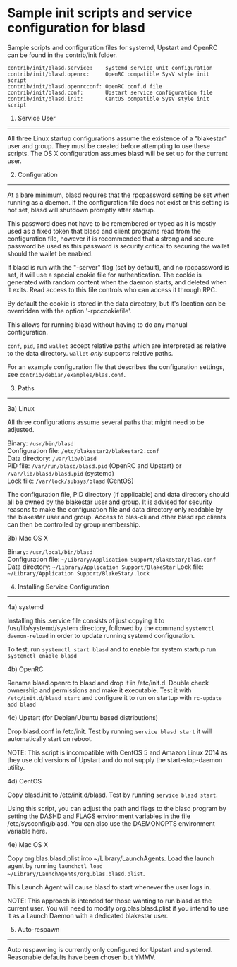 Sample init scripts and service configuration for blasd
==========================================================

Sample scripts and configuration files for systemd, Upstart and OpenRC
can be found in the contrib/init folder.

    contrib/init/blasd.service:    systemd service unit configuration
    contrib/init/blasd.openrc:     OpenRC compatible SysV style init script
    contrib/init/blasd.openrcconf: OpenRC conf.d file
    contrib/init/blasd.conf:       Upstart service configuration file
    contrib/init/blasd.init:       CentOS compatible SysV style init script

1. Service User
---------------------------------

All three Linux startup configurations assume the existence of a "blakestar" user
and group.  They must be created before attempting to use these scripts.
The OS X configuration assumes blasd will be set up for the current user.

2. Configuration
---------------------------------

At a bare minimum, blasd requires that the rpcpassword setting be set
when running as a daemon.  If the configuration file does not exist or this
setting is not set, blasd will shutdown promptly after startup.

This password does not have to be remembered or typed as it is mostly used
as a fixed token that blasd and client programs read from the configuration
file, however it is recommended that a strong and secure password be used
as this password is security critical to securing the wallet should the
wallet be enabled.

If blasd is run with the "-server" flag (set by default), and no rpcpassword is set,
it will use a special cookie file for authentication. The cookie is generated with random
content when the daemon starts, and deleted when it exits. Read access to this file
controls who can access it through RPC.

By default the cookie is stored in the data directory, but it's location can be overridden
with the option '-rpccookiefile'.

This allows for running blasd without having to do any manual configuration.

`conf`, `pid`, and `wallet` accept relative paths which are interpreted as
relative to the data directory. `wallet` *only* supports relative paths.

For an example configuration file that describes the configuration settings,
see `contrib/debian/examples/blas.conf`.

3. Paths
---------------------------------

3a) Linux

All three configurations assume several paths that might need to be adjusted.

Binary:              `/usr/bin/blasd`  
Configuration file:  `/etc/blakestar2/blakestar2.conf`  
Data directory:      `/var/lib/blasd`  
PID file:            `/var/run/blasd/blasd.pid` (OpenRC and Upstart) or `/var/lib/blasd/blasd.pid` (systemd)  
Lock file:           `/var/lock/subsys/blasd` (CentOS)  

The configuration file, PID directory (if applicable) and data directory
should all be owned by the blakestar user and group.  It is advised for security
reasons to make the configuration file and data directory only readable by the
blakestar user and group.  Access to blas-cli and other blasd rpc clients
can then be controlled by group membership.

3b) Mac OS X

Binary:              `/usr/local/bin/blasd`  
Configuration file:  `~/Library/Application Support/BlakeStar/blas.conf`  
Data directory:      `~/Library/Application Support/BlakeStar`
Lock file:           `~/Library/Application Support/BlakeStar/.lock`

4. Installing Service Configuration
-----------------------------------

4a) systemd

Installing this .service file consists of just copying it to
/usr/lib/systemd/system directory, followed by the command
`systemctl daemon-reload` in order to update running systemd configuration.

To test, run `systemctl start blasd` and to enable for system startup run
`systemctl enable blasd`

4b) OpenRC

Rename blasd.openrc to blasd and drop it in /etc/init.d.  Double
check ownership and permissions and make it executable.  Test it with
`/etc/init.d/blasd start` and configure it to run on startup with
`rc-update add blasd`

4c) Upstart (for Debian/Ubuntu based distributions)

Drop blasd.conf in /etc/init.  Test by running `service blasd start`
it will automatically start on reboot.

NOTE: This script is incompatible with CentOS 5 and Amazon Linux 2014 as they
use old versions of Upstart and do not supply the start-stop-daemon utility.

4d) CentOS

Copy blasd.init to /etc/init.d/blasd. Test by running `service blasd start`.

Using this script, you can adjust the path and flags to the blasd program by
setting the DASHD and FLAGS environment variables in the file
/etc/sysconfig/blasd. You can also use the DAEMONOPTS environment variable here.

4e) Mac OS X

Copy org.blas.blasd.plist into ~/Library/LaunchAgents. Load the launch agent by
running `launchctl load ~/Library/LaunchAgents/org.blas.blasd.plist`.

This Launch Agent will cause blasd to start whenever the user logs in.

NOTE: This approach is intended for those wanting to run blasd as the current user.
You will need to modify org.blas.blasd.plist if you intend to use it as a
Launch Daemon with a dedicated blakestar user.

5. Auto-respawn
-----------------------------------

Auto respawning is currently only configured for Upstart and systemd.
Reasonable defaults have been chosen but YMMV.
